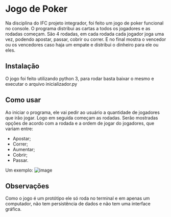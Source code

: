 # Jogo de Poker

Na disciplina do IFC projeto integrador, foi feito um jogo de poker funcional no console. O programa distribui as cartas a todos os jogadores e as rodadas começam. 
São 4 rodadas, em cada rodada cada jogador joga uma vez, podendo apostar, passar, cobrir ou correr. E no final mostra o vencedor ou os vencedores caso haja um empate e distribui o dinheiro para ele ou eles.

## Instalação

O jogo foi feito utilizando python 3, para rodar basta baixar o mesmo e executar o arquivo inicializador.py

## Como usar

Ao iniciar o programa, ele vai pedir ao usuário a quantidade de jogadores que irão jogar. Logo em seguida começam as rodadas.
Serão mostradas opções de acordo com a rodada e a ordem de jogar do jogadores, que variam entre:
- Apostar;
- Correr;
- Aumentar;
- Cobrir;
- Passar.

Um exemplo:
![image](https://user-images.githubusercontent.com/54282964/109364792-5738ad80-786e-11eb-8fb0-d3ba04f80711.png)

## Observações

Como o jogo é um protótipo ele só roda no terminal e em apenas um computador, não tem persistência de dados e não tem uma interface gráfica.
